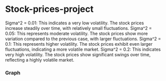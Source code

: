 # Stock-prices-project
Sigma^2 = 0.01: This indicates a very low volatility. 
The stock prices increase steadily over time, with relatively small fluctuations.
Sigma^2 = 0.05: This represents moderate volatility. 
The stock prices show more variation compared to the previous case, with larger fluctuations.
Sigma^2 = 0.1: This represents higher volatility. 
The stock prices exhibit even larger fluctuations, indicating a more volatile market.
Sigma^2 = 0.2: This indicates very high volatility. 
The stock prices show significant swings over time, reflecting a highly volatile market.
### Graph
